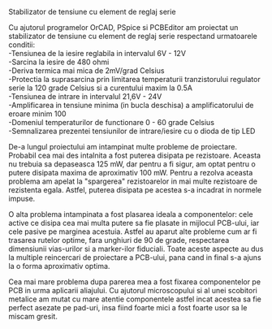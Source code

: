 Stabilizator de tensiune cu element de reglaj serie

Cu ajutorul programelor OrCAD, PSpice si PCBEditor am proiectat un stabilizator de tensiune cu element de reglaj serie respectand urmatoarele conditii:  
      -Tensiunea de la iesire reglabila in intervalul 6V - 12V   
      -Sarcina la iesire de 480 ohmi  
      -Deriva termica mai mica de 2mV/grad Celsius  
      -Protectia la suprasarcina prin limitarea temperaturii tranzistorului regulator serie la 120 grade Celsius si a curentului maxim la 0.5A  
      -Tensiunea de intrare in intervalul 21,6V - 24V  
      -Amplificarea in tensiune minima (in bucla deschisa) a amplificatorului de eroare minim 100    
      -Domeniul temperaturilor de functionare 0 - 60 grade Celsius    
      -Semnalizarea prezentei tensiunilor de intrare/iesire cu o dioda de tip LED  

De-a lungul proiectului am intampinat multe probleme de proiectare. Probabil cea mai des intalnita a fost puterea disipata pe rezistoare. Aceasta nu trebuia sa depaseasca 125 mW, dar pentru a fi sigur, am optat pentru o putere disipata maxima de aproximativ 100 mW. Pentru a rezolva aceasta problema am apelat la "spargerea" rezistoarelor in mai multe rezistoare de rezistenta egala. Astfel, puterea disipata pe acestea s-a incadrat in normele impuse.

O alta problema intampinata a fost plasarea ideala a componentelor: cele active ce disipa cea mai multa putere sa fie plasate in mijlocul PCB-ului, iar cele pasive pe marginea acestuia. Astfel au aparut alte probleme cum ar fi trasarea rutelor optime, fara unghiuri de 90 de grade, respectarea dimensiunii vias-urilor si a marker-ilor fiduciali. Toate aceste aspecte au dus la multiple reincercari de proiectare a PCB-ului, pana cand in final s-a ajuns la o forma aproximativ optima.

Cea mai mare problema dupa parerea mea a fost fixarea componentelor pe PCB in urma aplicarii aliajului. Cu ajutorul microscopului si al unei scobitori metalice am mutat cu mare atentie componentele astfel incat acestea sa fie perfect asezate pe pad-uri, insa fiind foarte mici a fost foarte usor sa le miscam gresit.








